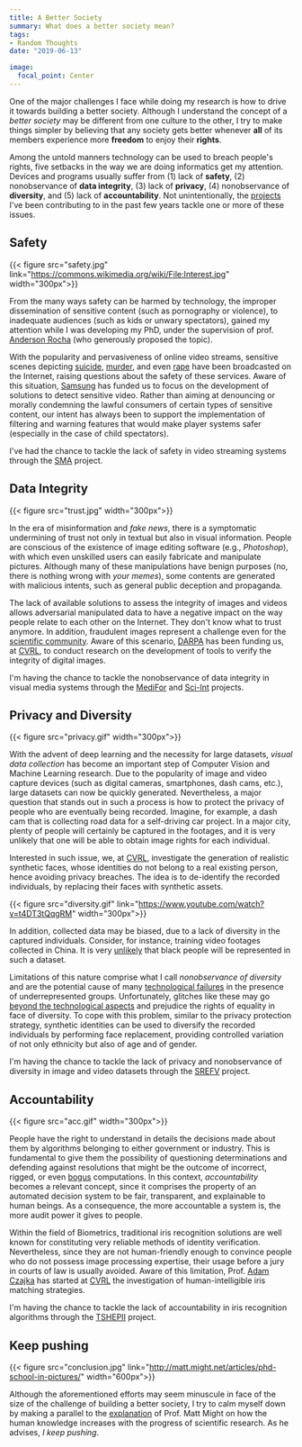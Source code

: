 ```yaml
---
title: A Better Society
summary: What does a better society mean?
tags:
- Random Thoughts
date: "2019-06-13"

image:
  focal_point: Center
---
```

One of the major challenges I face while doing my research is how to drive it towards building a better society.
Although I understand the concept of a *better society* may be different from one culture to the other, I try to make things simpler by believing that any society gets better whenever **all** of its members experience more **freedom** to enjoy their **rights**. 

Among the untold manners technology can be used to breach people's rights, five setbacks in the way we are doing informatics get my attention.
Devices and programs usually suffer from (1) lack of **safety**, (2) nonobservance of **data integrity**, (3) lack of **privacy**, (4) nonobservance of **diversity**, and (5) lack of **accountability**.
Not unintentionally, the [projects](/#projects) I've been contributing to in the past few years tackle one or more of these issues.


## Safety
{{< figure src="safety.jpg" link="https://commons.wikimedia.org/wiki/File:Interest.jpg"  width="300px">}}

From the many ways safety can be harmed by technology, the improper dissemination of sensitive content (such as pornography or violence), to inadequate audiences (such as kids or unwary spectators), gained my attention while I was developing my PhD, under the supervision of prof. [Anderson Rocha](https://www.ic.unicamp.br/~rocha/index.html) (who generously proposed the topic).

With the popularity and pervasiveness of online video streams, sensitive scenes depicting [suicide](https://www.washingtonpost.com/news/the-intersect/wp/2017/01/15/a-12-year-old-girl-live-streamed-her-suicide-it-took-two-weeks-for-facebook-to-take-the-video-down/?utm_term=.ea8124e4a0e9), [murder](https://www.cnn.com/videos/us/2016/06/17/man-shot-killed-while-live-streaming-orig-vstan-dlewis.cnn), and even [rape](https://www.nytimes.com/2016/04/19/us/periscope-rape-case-columbus-ohio-video-livestreaming.html) have been broadcasted on the Internet, raising questions about the safety of these services.
Aware of this situation, [Samsung](https://www.samsung.com/br/) has funded us to focus on the development of solutions to detect sensitive video.
Rather than aiming at denouncing or morally condemning the lawful consumers of certain types of sensitive content, our intent has always been to support the implementation of filtering and warning features that would make player systems safer (especially in the case of child spectators).

I've had the chance to tackle the lack of safety in video streaming systems through the [SMA](/project/sma) project.


## Data Integrity
{{< figure src="trust.jpg" width="300px">}}

In the era of misinformation and *fake news*, there is a symptomatic undermining of trust not only in textual but also in visual information.
People are conscious of the existence of image editing software (e.g., *Photoshop*), with which even unskilled users can easily fabricate and manipulate pictures.
Although many of these manipulations have benign purposes (no, there is nothing wrong with *your memes*), some contents are generated with malicious intents, such as general public deception and propaganda.

The lack of available solutions to assess the integrity of images and videos allows adversarial manipulated data to have a negative impact on the way people relate to each other on the Internet.
They don't know what to trust anymore.
In addition, fraudulent images represent a challenge even for the [scientific community](https://www.nature.com/articles/s41419-018-0430-3).
Aware of this scenario, [DARPA](https://www.darpa.mil/program/media-forensics) has been funding us, at [CVRL](https://cvrl.nd.edu/), to conduct research on the development of tools to verify the integrity of digital images.

I'm having the chance to tackle the nonobservance of data integrity in visual media systems through the [MediFor](/project/medifor) and [Sci-Int](/project/sciint) projects.


## Privacy and Diversity
{{< figure src="privacy.gif" width="300px">}}

With the advent of deep learning and the necessity for large datasets, *visual data collection* has become an important step of Computer Vision and Machine Learning research.
Due to the popularity of image and video capture devices (such as digital cameras, smartphones, dash cams, etc.), large datasets can now be quickly generated.
Nevertheless, a major question that stands out in such a process is how to protect the privacy of people who are eventually being recorded.
Imagine, for example, a dash cam that is collecting road data for a self-driving car project.
In a major city, plenty of people will certainly be captured in the footages, and it is very unlikely that one will be able to obtain image rights for each individual.

Interested in such issue, we, at [CVRL](https://cvrl.nd.edu/), investigate the generation of realistic synthetic faces, whose identities do not belong to a real existing person, hence avoiding privacy breaches.
The idea is to de-identify the recorded individuals, by replacing their faces with synthetic assets.

{{< figure src="diversity.gif" link="https://www.youtube.com/watch?v=t4DT3tQqgRM" width="300px">}}

In addition, collected data may be biased, due to a lack of diversity in the captured individuals.
Consider, for instance, training video footages collected in China.
It is very [unlikely](https://www.nationalgeographic.com/travel/destinations/asia/china/black-tourist-china/) that black people will be represented in such a dataset.

Limitations of this nature comprise what I call *nonobservance of diversity* and are the potential cause of many [technological failures](http://www.cnn.com/2009/TECH/12/22/hp.webcams/index.html) in the presence of underrepresented groups.
Unfortunately, glitches like these may go [beyond the technological aspects](https://www.forbes.com/sites/mzhang/2015/07/01/google-photos-tags-two-african-americans-as-gorillas-through-facial-recognition-software/#41ebc8e8713d) and prejudice the rights of equality in face of diversity.
To cope with this problem, similar to the privacy protection strategy, synthetic identities can be used to diversify the recorded individuals by performing face replacement, providing controlled variation of not only ethnicity but also of age and of gender.

I'm having the chance to tackle the lack of privacy and nonobservance of diversity in image and video datasets through the [SREFV](/project/srefv) project.


## Accountability
{{< figure src="acc.gif" width="300px">}}

People have the right to understand in details the decisions made about them by algorithms belonging to either government or industry.
This is fundamental to give them the possibility of questioning determinations and defending against resolutions that might be the outcome of incorrect, rigged, or even [bogus](https://www.youtube.com/watch?v=rga2-d1oi30) computations.
In this context, *accountability* becomes a relevant concept, since it comprises the property of an automated decision system to be fair, transparent, and explainable to human beings.
As a consequence, the more accountable a system is, the more audit power it gives to people.

Within the field of Biometrics, traditional iris recognition solutions are well known for constituting very reliable methods of identity verification.
Nevertheless, since they are not human-friendly enough to convince people who do not possess image processing expertise, their usage before a jury in courts of law is usually avoided.
Aware of this limitation, Prof. [Adam Czajka](https://engineering.nd.edu/profiles/aczajka) has started at [CVRL](https://cvrl.nd.edu/) the investigation of human-intelligible iris matching strategies.

I'm having the chance to tackle the lack of accountability in iris recognition algorithms through the [TSHEPII](/project/tshepii) project.

## Keep pushing
{{< figure src="conclusion.jpg" link="http://matt.might.net/articles/phd-school-in-pictures/" width="600px">}}

Although the aforementioned efforts may seem minuscule in face of the size of the challenge of building a better society, I try to calm myself down by making a parallel to the [explanation](http://matt.might.net/articles/phd-school-in-pictures/) of Prof. Matt Might on how the human knowledge increases with the progress of scientific research.
As he advises, *I keep pushing*.

